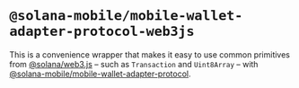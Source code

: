 # `@solana-mobile/mobile-wallet-adapter-protocol-web3js`

This is a convenience wrapper that makes it easy to use common primitives from [@solana/web3.js](https://github.com/solana-labs/solana-web3.js) – such as `Transaction` and `Uint8Array` – with [@solana-mobile/mobile-wallet-adapter-protocol](https://github.com/solana-mobile/mobile-wallet-adapter/tree/main/js/packages/mobile-wallet-adapter-protocol).
